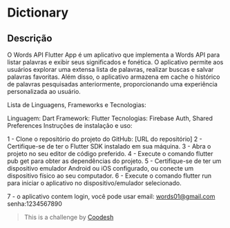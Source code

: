 # Dictionary

## Descrição


O Words API Flutter App é um aplicativo que implementa a Words API para listar palavras e exibir seus significados e fonética. O aplicativo permite aos usuários explorar uma extensa lista de palavras, realizar buscas e salvar palavras favoritas. Além disso, o aplicativo armazena em cache o histórico de palavras pesquisadas anteriormente, proporcionando uma experiência personalizada ao usuário.

Lista de Linguagens, Frameworks e Tecnologias:

Linguagem: Dart
Framework: Flutter
Tecnologias: Firebase Auth, Shared Preferences
Instruções de instalação e uso:

1 - Clone o repositório do projeto do GitHub: [URL do repositório]
2 - Certifique-se de ter o Flutter SDK instalado em sua máquina.
3 - Abra o projeto no seu editor de código preferido.
4 - Execute o comando flutter pub get para obter as dependências do projeto.
5 - Certifique-se de ter um dispositivo emulador Android ou iOS configurado, ou conecte um dispositivo físico ao seu computador.
6 - Execute o comando flutter run para iniciar o aplicativo no dispositivo/emulador selecionado.

7 - o aplicativo contem login, você pode usar email: words01@gmail.com senha:1234567890


>  This is a challenge by [Coodesh](https://coodesh.com/)